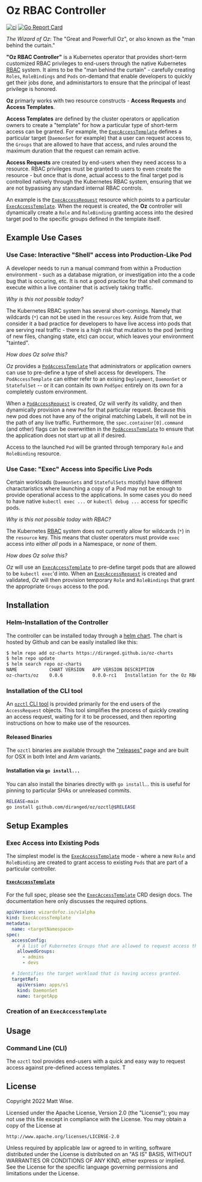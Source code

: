 [design]: ./design/README.md
[exec_access_request]: docs.md#execaccessrequest
[exec_access_template]: docs.md#execaccesstemplate
[pod_access_request]: docs.md#podaccessrequest
[pod_access_template]: docs.md#podaccesstemplate
[kube_crd]: https://kubernetes.io/docs/concepts/extend-kubernetes/api-extension/custom-resources/
[kube_rbac]: https://kubernetes.io/docs/reference/access-authn-authz/rbac/

# Oz RBAC Controller

[![ci](https://github.com/diranged/oz/actions/workflows/main.yaml/badge.svg?branch=main)](https://github.com/diranged/oz/actions/workflows/main.yaml)
[![Go Report Card](https://goreportcard.com/badge/github.com/diranged/oz)](https://goreportcard.com/report/github.com/diranged/oz)

_The Wizard of Oz_: The "Great and Powerfull Oz", or also known as the "man
behind the curtain."

**"Oz RBAC Controller"** is a Kubernetes operator that provides short-term
customized RBAC privileges to end-users through the native Kubernetes
[RBAC][kube_rbac] system. It aims to be the "man behind the curtain" -
carefully creating `Roles`, `RoleBindings` and `Pods` on-demand that enable
developers to quickly get their jobs done, and administartors to ensure that
the principal of least privilege is honored.

**Oz** primarly works with two resource constructs - **Access Requests** and
**Access Templates**.

**Access Templates** are defined by the cluster operators or application owners
to create a "template" for how a particular type of short-term access can be
granted. For example, the [`ExecAccessTemplate`][exec_access_template] defines
a particular target (`DaemonSet` for example) that a user can request access
to, the `Groups` that are allowed to have that access, and rules around the
maximum duration that the request can remain active.

**Access Requests** are created by end-users when they need access to a
resource. RBAC privileges must be granted to users to even create the resource -
but once that is done, actual access to the final target pod is controlled
natively through the Kubernetes RBAC system, ensuring that we are not
bypassing any standard internal RBAC controls.

An example is the [`ExecAccessRequest`][exec_access_request] resource which
points to a particular [`ExecAccessTemplate`][exec_access_template]. When the
request is created, the **Oz** controller will dynamically create a `Role` and
`RoleBinding` granting access into the desired target pod to the specific
groups defined in the template itself.

## Example Use Cases

### Use Case: Interactive "Shell" access into Production-Like Pod

A developer needs to run a manual command from within a Production environment -
such as a database migration, or investigation into the a code bug that is
occuring, etc. It is not a good practice for that shell command to execute
within a live container that is actively taking traffic.

_Why is this not possible today?_

The Kubernetes RBAC system has several short-comings. Namely that wildcards
(`*`) can not be used in the `resources` key. Aside from that, we consider it a
bad practice for developers to have live access into pods that are serving real
traffic - there is a high risk that mutation to the pod (writing of new files,
changing state, etc) can occur, which leaves your environment "tainted".

_How does Oz solve this?_

*Oz* provides a [`PodAccessTemplate`][pod_access_template] that administrators
or application owners can use to pre-define a type of shell access for
developers. The `PodAccessTemplate` can either refer to an exising
`Deployment`, `DaemonSet` or `StatefulSet` -- or it can contain its own
`PodSpec` entirely on its own for a completely custom environment.

When a [`PodAccessRequest`][pod_access_request] is created, *Oz* will verify
its validity, and then dynamically provision a new `Pod` for that particular
request. Because this new pod does not have any of the original matching
Labels, it will not be in the path of any live traffic. Furthermore, the
`spec.container[0].command` (and other) flags can be overwritten in the
[`PodAccessTemplate`][pod_access_template] to ensure that the application does
not start up at all if desired.

Access to the launched `Pod` will be granted through temporary `Role` and
`RoleBinding` resource.

### Use Case: "Exec" Access into Specific Live Pods

Certain workloads (`DaemonSets` and `StatefulSets` mostly) have different
charactaristics where launching a copy of a Pod may not be enough to provide
operational access to the applications. In some cases you do need to have
native `kubectl exec ...` or `kubectl debug ...` access for specific pods.

_Why is this not possible today with RBAC?_

The Kubernetes [RBAC][kube_rbac] system does not currently allow for wildcards
(`*`) in the `resource` key. This means that cluster operators must provide
`exec` access into either _all_ pods in a Namespace, or _none_ of them.

_How does Oz solve this?_

*Oz* will use an [`ExecAccessTemplate`][exec_access_template] to pre-define
target pods that are allowed to be `kubectl exec`'d into. When an
[`ExecAccessRequest`][exec_access_request] is created and validated, *Oz* will
then provision temporary `Role` and `RoleBindings` that grant the appropriate
`Groups` access to the pod.

## Installation

### Helm-Installation of the Controller

[helm_chart]: https://github.com/diranged/oz-charts/tree/main/charts/oz
[releases]: https://github.com/diranged/oz/releases

The controller can be installed today through a [helm chart][helm_chart]. The
chart is hosted by Github and can be easily installed like this:

```bash
$ helm repo add oz-charts https://diranged.github.io/oz-charts
$ helm repo update
$ helm search repo oz-charts
NAME        	CHART VERSION	APP VERSION	DESCRIPTION
oz-charts/oz	0.0.6        	0.0.0-rc1  	Installation for the Oz RBAC Controller
```

### Installation of the CLI tool

An [`ozctl` CLI tool](./ozctl) is provided primarily for the end users of the
`AccessRequest` objects. This tool simplifies the process of quickly creating
an access request, waiting for it to be processed, and then reporting
instructions on how to make use of the resources.

#### Released Binaries

The `ozctl` binaries are available through the ["releases"][releases] page and
are built for OSX in both Intel and Arm variants.

#### Installation via `go install...`

You can also install the binaries directly with `go install`... this is useful
for pinning to particular SHAs or unreleased commits.

```sh
RELEASE=main
go install github.com/diranged/oz/ozctl@$RELEASE
```

## Setup Examples

### Exec Access into Existing Pods

The simplest model is the [`ExecAccessTemplate`][exec_access_template] mode -
where a new `Role` and `RoleBinding` are created to grant access to existing
`Pods` that are part of a particular controller.

#### [`ExecAccessTemplate`][exec_access_template]

For the full spec, please see the [`ExecAccessTemplate`][exec_access_template]
CRD design docs. The documentation here only discusses the required options.

```yaml
apiVersion: wizardofoz.io/v1alpha
kind: ExecAccessTemplate
metadata:
  name: <targetNamespace>
spec:
  accessConfig:
    # A list of Kubernetes Groups that are allowed to request access through this template.
    allowedGroups:
      - admins
      - devs

  # Identifies the target workload that is having access granted.
  targetRef:
    apiVersion: apps/v1
    kind: DaemonSet
    name: targetApp
```


#### 

### Creation of an `ExecAccessTemplate`


## Usage

### Command Line (CLI)

The `ozctl` tool provides end-users with a quick and easy way to request access
against pre-defined access templates. T

## License

Copyright 2022 Matt Wise.

Licensed under the Apache License, Version 2.0 (the "License");
you may not use this file except in compliance with the License.
You may obtain a copy of the License at

    http://www.apache.org/licenses/LICENSE-2.0

Unless required by applicable law or agreed to in writing, software
distributed under the License is distributed on an "AS IS" BASIS,
WITHOUT WARRANTIES OR CONDITIONS OF ANY KIND, either express or implied.
See the License for the specific language governing permissions and
limitations under the License.

